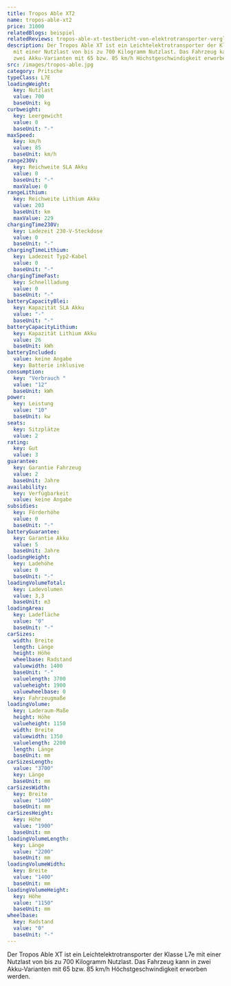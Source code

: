 ```yaml
---
title: Tropos Able XT2
name: tropos-able-xt2
price: 31000
relatedBlogs: beispiel
relatedReviews: tropos-able-xt-testbericht-von-elektrotransporter-vergleich
description: Der Tropos Able XT ist ein Leichtelektrotransporter der Klasse L7e
  mit einer Nutzlast von bis zu 700 Kilogramm Nutzlast. Das Fahrzeug kann in
  zwei Akku-Varianten mit 65 bzw. 85 km/h Höchstgeschwindigkeit erworben werden.
src: /images/tropos-able.jpg
category: Pritsche
typeClass: L7E
loadingWeight:
  key: Nutzlast
  value: 700
  baseUnit: kg
curbweight:
  key: Leergewicht
  value: 0
  baseUnit: "-"
maxSpeed:
  key: km/h
  value: 85
  baseUnit: km/h
range230V:
  key: Reichweite SLA Akku
  value: 0
  baseUnit: "-"
  maxValue: 0
rangeLithium:
  key: Reichweite Lithium Akku
  value: 203
  baseUnit: km
  maxValue: 229
chargingTime230V:
  key: Ladezeit 230-V-Steckdose
  value: 0
  baseUnit: "-"
chargingTimeLithium:
  key: Ladezeit Typ2-Kabel
  value: 0
  baseUnit: "-"
chargingTimeFast:
  key: Schnellladung
  value: 0
  baseUnit: "-"
batteryCapacityBlei:
  key: Kapazität SLA Akku
  value: "-"
  baseUnit: "-"
batteryCapacityLithium:
  key: Kapazität Lithium Akku
  value: 26
  baseUnit: kWh
batteryIncluded:
  value: keine Angabe
  key: Batterie inklusive
consumption:
  key: "Verbrauch "
  value: "12"
  baseUnit: kWh
power:
  key: Leistung
  value: "10"
  baseUnit: kw
seats:
  key: Sitzplätze
  value: 2
rating:
  key: Gut
  value: 3
guarantee:
  key: Garantie Fahrzeug
  value: 2
  baseUnit: Jahre
availability:
  key: Verfügbarkeit
  value: keine Angabe
subsidies:
  key: Förderhöhe
  value: 0
  baseUnit: "-"
batteryGuarantee:
  key: Garantie Akku
  value: 5
  baseUnit: Jahre
loadingHeight:
  key: Ladehöhe
  value: 0
  baseUnit: "-"
loadingVolumeTotal:
  key: Ladevolumen
  value: 3,3
  baseUnit: m3
loadingArea:
  key: Ladefläche
  value: "0"
  baseUnit: "-"
carSizes:
  width: Breite
  length: Länge
  height: Höhe
  wheelbase: Radstand
  valuewidth: 1400
  baseUnit: "-"
  valuelength: 3700
  valueheight: 1900
  valuewheelbase: 0
  key: Fahrzeugmaße
loadingVolume:
  key: Laderaum-Maße
  height: Höhe
  valueheight: 1150
  width: Breite
  valuewidth: 1350
  valuelength: 2200
  length: Länge
  baseUnit: mm
carSizesLength:
  value: "3700"
  key: Länge
  baseUnit: mm
carSizesWidth:
  key: Breite
  value: "1400"
  baseUnit: mm
carSizesHeight:
  key: Höhe
  value: "1900"
  baseUnit: mm
loadingVolumeLength:
  key: Länge
  value: "2200"
  baseUnit: mm
loadingVolumeWidth:
  key: Breite
  value: "1400"
  baseUnit: mm
loadingVolumeHeight:
  key: Höhe
  value: "1150"
  baseUnit: mm
wheelbase:
  key: Radstand
  value: "0"
  baseUnit: "-"
---
```


Der Tropos Able XT ist ein Leichtelektrotransporter der Klasse L7e mit einer Nutzlast von bis zu 700 Kilogramm Nutzlast. Das Fahrzeug kann in zwei Akku-Varianten mit 65 bzw. 85 km/h Höchstgeschwindigkeit erworben werden.
